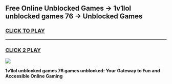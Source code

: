 
## Free Online Unblocked Games → 1v1lol unblocked games 76 → Unblocked Games
<h3>
<a href="https://premium.freeplayer.one?title=1v1lol_unblocked_games_76&ref=21F">CLICK TO PLAY</a></h3>
<hr>

<h3>
<a href="https://premium.freeplayer.one?title=1v1lol_unblocked_games_76&ref=21F">CLICK 2 PLAY</a>
  
</h3>

<a href="https://premium.freeplayer.one?title=1v1lol_unblocked_games_76&ref=21F/"><img src="https://clearcache.store/games.png"></a>


**1v1lol unblocked games 76 games unblocked: Your Gateway to Fun and Accessible Online Gaming**
